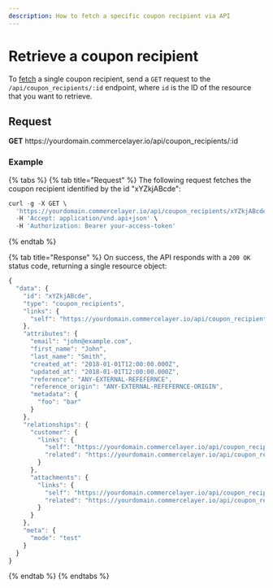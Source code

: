 ```yaml
---
description: How to fetch a specific coupon recipient via API
---
```


# Retrieve a coupon recipient

To <a href="https://docs.commercelayer.io/developers/fetching-resources" target="_blank">fetch</a> a single coupon recipient, send a `GET` request to the `/api/coupon_recipients/:id` endpoint, where `id` is the ID of the resource that you want to retrieve.

## Request

**GET** https://<i></i>yourdomain.commercelayer.io/api/coupon_recipients/:id

### **Example**

{% tabs %}
{% tab title="Request" %}
The following request fetches the coupon recipient identified by the id "xYZkjABcde":

```javascript
curl -g -X GET \
  'https://yourdomain.commercelayer.io/api/coupon_recipients/xYZkjABcde' \
  -H 'Accept: application/vnd.api+json' \
  -H 'Authorization: Bearer your-access-token'
```
{% endtab %}

{% tab title="Response" %}
On success, the API responds with a `200 OK` status code, returning a single resource object:

```javascript
{
  "data": {
    "id": "xYZkjABcde",
    "type": "coupon_recipients",
    "links": {
      "self": "https://yourdomain.commercelayer.io/api/coupon_recipients/xYZkjABcde"
    },
    "attributes": {
      "email": "john@example.com",
      "first_name": "John",
      "last_name": "Smith",
      "created_at": "2018-01-01T12:00:00.000Z",
      "updated_at": "2018-01-01T12:00:00.000Z",
      "reference": "ANY-EXTERNAL-REFEFERNCE",
      "reference_origin": "ANY-EXTERNAL-REFEFERNCE-ORIGIN",
      "metadata": {
        "foo": "bar"
      }
    },
    "relationships": {
      "customer": {
        "links": {
          "self": "https://yourdomain.commercelayer.io/api/coupon_recipients/xYZkjABcde/relationships/customer",
          "related": "https://yourdomain.commercelayer.io/api/coupon_recipients/xYZkjABcde/customer"
        }
      },
      "attachments": {
        "links": {
          "self": "https://yourdomain.commercelayer.io/api/coupon_recipients/xYZkjABcde/relationships/attachments",
          "related": "https://yourdomain.commercelayer.io/api/coupon_recipients/xYZkjABcde/attachments"
        }
      }
    },
    "meta": {
      "mode": "test"
    }
  }
}
```
{% endtab %}
{% endtabs %}

